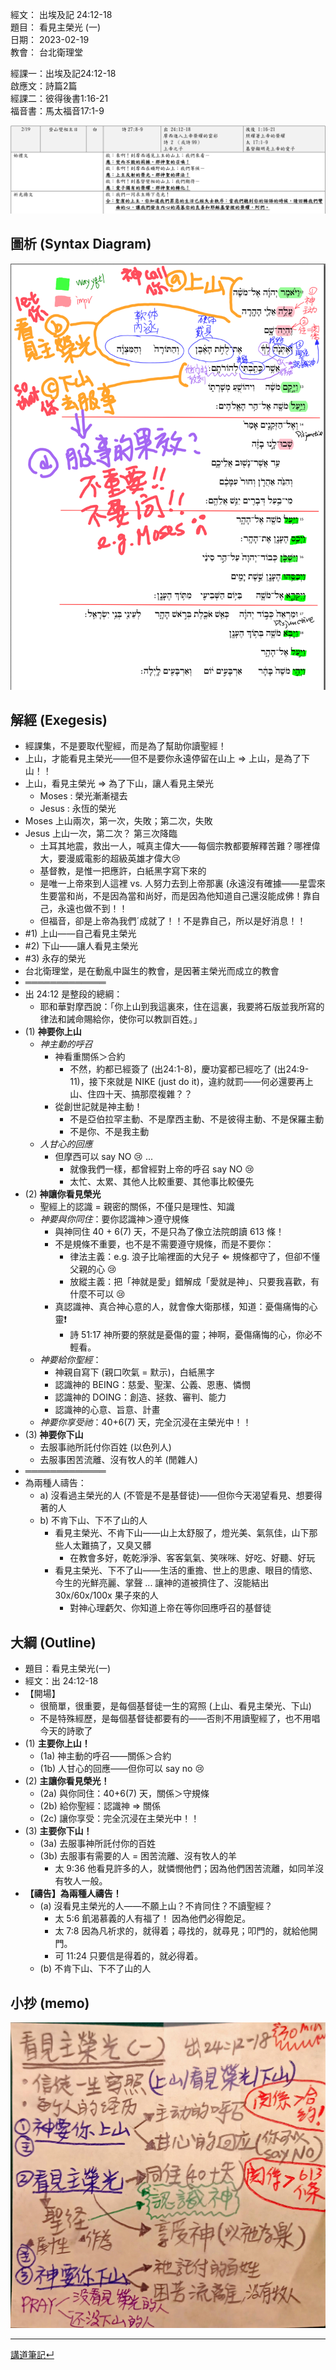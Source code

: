 經文：   出埃及記 24:12-18  
題目：   看見主榮光 (一)  
日期：   2023-02-19  
教會：   台北衛理堂  

經課一：出埃及記24:12-18  
啟應文：詩篇2篇  
經課二：彼得後書1:16-21  
福音書：馬太福音17:1-9  

![2023-02-19-lectionary.png](images/2023-02-19-lectionary.png)

## 圖析 (Syntax Diagram)

![Exo.24.12-18.png](images/Exo.24.12-18.png)

## 解經 (Exegesis)

- 經課集，不是要取代聖經，而是為了幫助你讀聖經！
- 上山，才能看見主榮光——但不是要你永遠停留在山上 ⇒ 上山，是為了下山！！
- 上山，看見主榮光 ⇒ 為了下山，讓人看見主榮光
	- Moses : 榮光漸漸褪去
	- Jesus : 永恆的榮光
- Moses 上山兩次，第一次，失敗；第二次，失敗
- Jesus 上山一次，第二次？ 第三次降臨
	- 土耳其地震，救出一人，喊真主偉大——每個宗教都要解釋苦難？哪裡偉大，要漫威電影的超級英雄才偉大😢
	- 基督教，是惟一把應許，白紙黑字寫下來的
	- 是唯一上帝來到人這裡 vs. 人努力去到上帝那裏 (永遠沒有確據——星雲來生要當和尚，不是因為當和尚好，而是因為他知道自己還沒能成佛！靠自己，永遠也做不到！！
	- 但福音，卻是上帝為我們ˊ成就了！！不是靠自己，所以是好消息！！
- #1) 上山——自己看見主榮光
- #2) 下山——讓人看見主榮光
- #3) 永存的榮光
- 台北衛理堂，是在動亂中誕生的教會，是因著主榮光而成立的教會
- ═════════════
- 出 24:12 是整段的總綱：
	- 耶和華對摩西說：「你上山到我這裏來，住在這裏，我要將石版並我所寫的律法和誡命賜給你，使你可以教訓百姓。」
- (1) **神要你上山**
	- *神主動的呼召*
		- 神看重關係＞合約
			- 不然，約都已經簽了 (出24:1-8)，慶功宴都已經吃了 (出24:9-11)，接下來就是 NIKE (just do it)，違約就罰——何必還要再上山、住四十天、搞那麼複雜？？
		- 從創世記就是神主動！
			- 不是亞伯拉罕主動、不是摩西主動、不是彼得主動、不是保羅主動
			- 不是你、不是我主動
	- *人甘心的回應*
		- 但摩西可以 say NO 😢 ... 
			- 就像我們一樣，都曾經對上帝的呼召 say NO 😢
			- 太忙、太累、其他人比較重要、其他事比較優先
- (2) **神讓你看見榮光**
	- 聖經上的認識 = 親密的關係，不僅只是理性、知識
	- *神要與你同住*：要你認識神＞遵守規條
		- 與神同住 40 + 6(7) 天，不是只為了像立法院朗讀 613 條！
		- 不是規條不重要，也不是不需要遵守規條，而是不要你：
			- 律法主義：e.g. 浪子比喻裡面的大兒子 ⇐ 規條都守了，但卻不懂父親的心 😢
			- 放縱主義：把「神就是愛」錯解成「愛就是神」、只要我喜歡，有什麼不可以 😢
		- 真認識神、真合神心意的人，就會像大衛那樣，知道：憂傷痛悔的心靈❗
			- 詩 51:17 神所要的祭就是憂傷的靈；神啊，憂傷痛悔的心，你必不輕看。
	- *神要給你聖經*：
		- 神親自寫下 (親口吹氣 = 默示)，白紙黑字
		- 認識神的 BEING：慈愛、聖潔、公義、恩惠、憐憫
		- 認識神的 DOING：創造、拯救、審判、能力
		- 認識神的心意、旨意、計畫
	- *神要你享受祂*：40+6(7) 天，完全沉浸在主榮光中！！
- (3) **神要你下山**
	- 去服事祂所託付你百姓 (以色列人)
	- 去服事困苦流離、沒有牧人的羊 (閒雜人)
- ═════════════
- 為兩種人禱告：
	- a) 沒看過主榮光的人 (不管是不是基督徒)——但你今天渴望看見、想要得著的人
	- b) 不肯下山、下不了山的人
		- 看見主榮光、不肯下山——山上太舒服了，燈光美、氣氛佳，山下那些人太難搞了，又臭又髒
			- 在教會多好，乾乾淨淨、客客氣氣、笑咪咪、好吃、好聽、好玩
		- 看見主榮光、下不了山——生活的重擔、世上的思慮、眼目的情慾、今生的光鮮亮麗、掌聲 ... 讓神的道被擠住了、沒能結出 30x/60x/100x 果子來的人
			- 對神心理虧欠、你知道上帝在等你回應呼召的基督徒


## 大綱 (Outline)

- 題目：看見主榮光(一)
- 經文：出 24:12-18
- 【開場】
	- 很簡單，很重要，是每個基督徒一生的寫照 (上山、看見主榮光、下山)
	- 不是特殊經歷，是每個基督徒都要有的——否則不用讀聖經了，也不用唱今天的詩歌了
- (1) **主要你上山！**
	- (1a) 神主動的呼召——關係＞合約
	- (1b) 人甘心的回應——但你可以 say  no 😢 
- (2) **主讓你看見榮光！**
	- (2a) 與你同住：40+6(7) 天，關係＞守規條
	- (2b) 給你聖經：認識神 ⇒ 關係
	- (2c) 讓你享受：完全沉浸在主榮光中！！
- (3) **主要你下山！**
	- (3a) 去服事神所託付你的百姓
	- (3b) 去服事有需要的人 = 困苦流離、沒有牧人的羊
		- 太 9:36 他看見許多的人，就憐憫他們；因為他們困苦流離，如同羊沒有牧人一般。 
- **【禱告】為兩種人禱告！**
	- (a) 沒看見主榮光的人——不願上山？不肯同住？不讀聖經？
		- 太 5:6 飢渴慕義的人有福了！ 因為他們必得飽足。 
		- 太 7:8 因為凡祈求的，就得着；尋找的，就尋見；叩門的，就給他開門。 
		- 可 11:24 只要信是得着的，就必得着。
	- (b) 不肯下山、下不了山的人

## 小抄 (memo)

![images/2023-02-19-Exo.24.12-18.jpg](images/2023-02-19-Exo.24.12-18.jpg)



---


[講道筆記↵](README.md)


